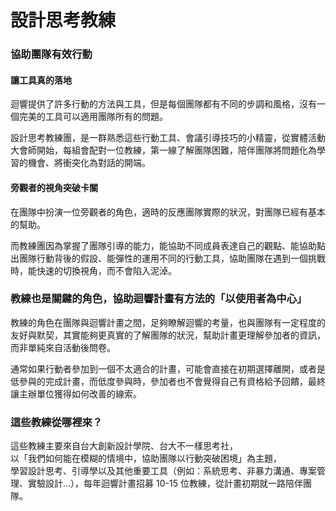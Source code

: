 # 設計思考教練

### 協助團隊有效行動

#### 讓工具真的落地

迴響提供了許多行動的方法與工具，但是每個團隊都有不同的步調和風格，沒有一個完美的工具可以適用團隊所有的問題。

設計思考教練團，是一群熟悉這些行動工具、會議引導技巧的小精靈，從實體活動大會師開始，每組會配對一位教練，第一線了解團隊困難，陪伴團隊將問題化為學習的機會、將衝突化為對話的開端。  


#### 旁觀者的視角突破卡關

在團隊中扮演一位旁觀者的角色，適時的反應團隊實際的狀況，對團隊已經有基本的幫助。

而教練團因為掌握了團隊引導的能力，能協助不同成員表達自己的觀點、能協助點出團隊行動背後的假設、能彈性的運用不同的行動工具，協助團隊在遇到一個挑戰時，能快速的切換視角，而不會陷入泥淖。

### 教練也是關鍵的角色，協助迴響計畫有方法的「以使用者為中心」

教練的角色在團隊與迴響計畫之間，足夠瞭解迴響的考量，也與團隊有一定程度的友好與默契，其實能夠更真實的了解團隊的狀況，幫助計畫更理解參加者的資訊，而非單純來自活動後問卷。

通常如果行動者參加到一個不太適合的計畫，可能會直接在初期選擇離開，或者是低參與的完成計畫，而低度參與時，參加者也不會覺得自己有資格給予回饋，最終讓主辦單位獲得如何改善的線索。

### 這些教練從哪裡來？

這些教練主要來自台大創新設計學院、台大不一樣思考社，  
以「我們如何能在模糊的情境中，協助團隊以行動突破困境」為主題，  
學習設計思考、引導學以及其他重要工具（例如：系統思考、非暴力溝通、專案管理、實驗設計...），每年迴響計畫招募 10-15 位教練，從計畫初期就一路陪伴團隊。

